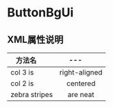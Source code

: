 # ButtonBgUi

## XML属性说明

|方法名        |   ---         |
| ------------- |:-------------:|
| col 3 is      | right-aligned |
| col 2 is      | centered      |
| zebra stripes | are neat      |

